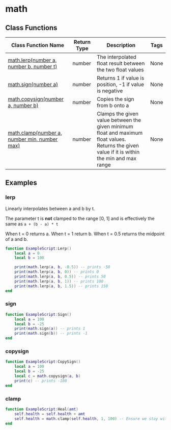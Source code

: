 # math

## Class Functions

| Class Function Name                                    | Return Type | Description                                                                                                                                    | Tags |
|--------------------------------------------------------|-------------|------------------------------------------------------------------------------------------------------------------------------------------------|------|
| [math.lerp(number a, number b, number t)](#lerp)       | number      | The interpolated float result between the two float values                                                                                     | None |
| [math.sign(number a)](#sign)                           | number      | Returns 1 if value is position, -1 if value is negative                                                                                        | None |
| [math.copysign(number a, number b)](#copysign)         | number      | Copies the sign from b onto a                                                                                                                  | None |  
| [math.clamp(number a, number min, number max)](#clamp) | number      | Clamps the given value between the given minimum float and maximum float values. Returns the given value if it is within the min and max range | None |

## Examples

### lerp

Linearly interpolates between a and b by t.

The parameter t is **not** clamped to the range [0, 1] and is effectively the same as `a + (b - a) * t`

When t = 0 returns a.
When t = 1 return b.
When t = 0.5 returns the midpoint of a and b.

```lua
function ExampleScript:Lerp()
    local a = 0
    local b = 100

    print(math.lerp(a, b, -0.5)) -- prints -50
    print(math.lerp(a, b, 0)) -- prints 0
    print(math.lerp(a, b, 0.5)) -- prints 50
    print(math.lerp(a, b, 1)) -- prints 100
    print(math.lerp(a, b, 1.5)) -- prints 150
end
```

### sign

```lua
function ExampleScript:Sign()
    local a = 100
    local b = -25
    print(math.sign(a)) -- prints 1
    print(math.sign(b)) -- prints -1
end
```

### copysign

```lua
function ExampleScript:CopySign()
    local a = 100
    local b = -25
    local c = math.copysign(a, b)
    print(c) -- prints -100
end
```

### clamp

```lua
function ExampleScript:Heal(amt)
    self.health = self.health + amt
    self.health = math.clamp(self.health, 1, 100) -- Ensure we stay within 1 and 100 health
end
```
